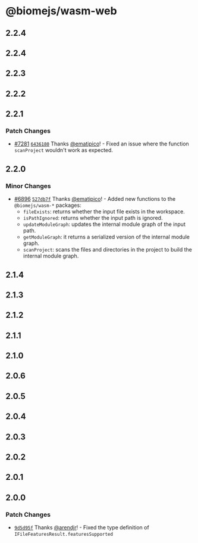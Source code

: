 # @biomejs/wasm-web

## 2.2.4

## 2.2.4

## 2.2.3

## 2.2.2

## 2.2.1

### Patch Changes

- [#7281](https://github.com/biomejs/biome/pull/7281) [`6436180`](https://github.com/biomejs/biome/commit/6436180f4a3b257e2de018bac45c99a76eff58be) Thanks [@ematipico](https://github.com/ematipico)! - Fixed an issue where the function `scanProject` wouldn't work as expected.

## 2.2.0

### Minor Changes

- [#6896](https://github.com/biomejs/biome/pull/6896) [`527db7f`](https://github.com/biomejs/biome/commit/527db7f7c142f8c95c6d4513603530220a4cc95c) Thanks [@ematipico](https://github.com/ematipico)! - Added new functions to the `@biomejs/wasm-*` packages:
  - `fileExists`: returns whether the input file exists in the workspace.
  - `isPathIgnored`: returns whether the input path is ignored.
  - `updateModuleGraph`: updates the internal module graph of the input path.
  - `getModuleGraph`: it returns a serialized version of the internal module graph.
  - `scanProject`: scans the files and directories in the project to build the internal module graph.

## 2.1.4

## 2.1.3

## 2.1.2

## 2.1.1

## 2.1.0

## 2.0.6

## 2.0.5

## 2.0.4

## 2.0.3

## 2.0.2

## 2.0.1

## 2.0.0

### Patch Changes

- [`9d5d95f`](https://github.com/biomejs/biome/commit/9d5d95fffd5734522c8911db18c6d16ee6a96756) Thanks [@arendjr](https://github.com/arendjr)! - Fixed the type definition of `IFileFeaturesResult.featuresSupported`
